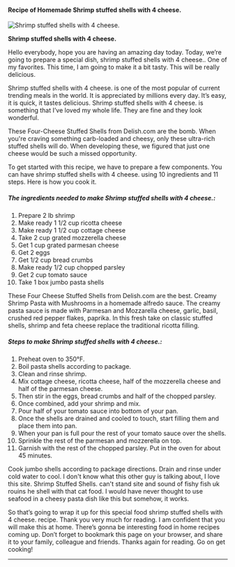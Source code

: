             

#### Recipe of Homemade Shrimp stuffed shells with 4 cheese.

![Shrimp stuffed shells with 4 cheese.](https://img-global.cpcdn.com/recipes/5136735925174272/751x532cq70/shrimp-stuffed-shells-with-4-cheese-recipe-main-photo.jpg)

**Shrimp stuffed shells with 4 cheese.**

Hello everybody, hope you are having an amazing day today. Today, we’re going to prepare a special dish, shrimp stuffed shells with 4 cheese.. One of my favorites. This time, I am going to make it a bit tasty. This will be really delicious.

Shrimp stuffed shells with 4 cheese. is one of the most popular of current trending meals in the world. It is appreciated by millions every day. It’s easy, it is quick, it tastes delicious. Shrimp stuffed shells with 4 cheese. is something that I’ve loved my whole life. They are fine and they look wonderful.

These Four-Cheese Stuffed Shells from Delish.com are the bomb. When you're craving something carb-loaded and cheesy, only these ultra-rich stuffed shells will do. When developing these, we figured that just one cheese would be such a missed opportunity.

To get started with this recipe, we have to prepare a few components. You can have shrimp stuffed shells with 4 cheese. using 10 ingredients and 11 steps. Here is how you cook it.

##### The ingredients needed to make Shrimp stuffed shells with 4 cheese.:

1.  Prepare 2 lb shrimp
2.  Make ready 1 1/2 cup ricotta cheese
3.  Make ready 1 1/2 cup cottage cheese
4.  Take 2 cup grated mozzerella cheese
5.  Get 1 cup grated parmesan cheese
6.  Get 2 eggs
7.  Get 1/2 cup bread crumbs
8.  Make ready 1/2 cup chopped parsley
9.  Get 2 cup tomato sauce
10.  Take 1 box jumbo pasta shells

These Four Cheese Stuffed Shells from Delish.com are the best. Creamy Shrimp Pasta with Mushrooms in a homemade alfredo sauce. The creamy pasta sauce is made with Parmesan and Mozzarella cheese, garlic, basil, crushed red pepper flakes, paprika. In this fresh take on classic stuffed shells, shrimp and feta cheese replace the traditional ricotta filling.

##### Steps to make Shrimp stuffed shells with 4 cheese.:

1.  Preheat oven to 350°F.
2.  Boil pasta shells according to package.
3.  Clean and rinse shrimp.
4.  Mix cottage cheese, ricotta cheese, half of the mozzerella cheese and half of the parmesan cheese.
5.  Then stir in the eggs, bread crumbs and half of the chopped parsley.
6.  Once combined, add your shrimp and mix.
7.  Pour half of your tomato sauce into bottom of your pan.
8.  Once the shells are drained and cooled to touch, start filling them and place them into pan.
9.  When your pan is full pour the rest of your tomato sauce over the shells.
10.  Sprinkle the rest of the parmesan and mozzerella on top.
11.  Garnish with the rest of the chopped parsley. Put in the oven for about 45 minutes.

Cook jumbo shells according to package directions. Drain and rinse under cold water to cool. I don't know what this other guy is talking about, I love this site. Shrimp Stuffed Shells. can't stand site and sound of fishy fish uk rouins he shell with that cat food. I would have never thought to use seafood in a cheesy pasta dish like this but somehow, it works.

So that’s going to wrap it up for this special food shrimp stuffed shells with 4 cheese. recipe. Thank you very much for reading. I am confident that you will make this at home. There’s gonna be interesting food in home recipes coming up. Don’t forget to bookmark this page on your browser, and share it to your family, colleague and friends. Thanks again for reading. Go on get cooking!

* * *